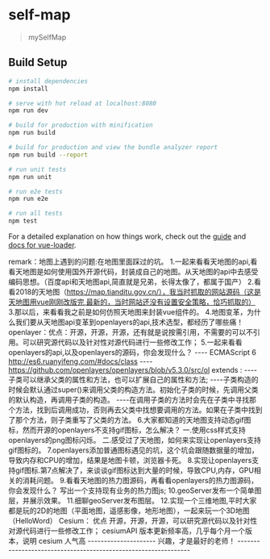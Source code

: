 # self-map

> mySelfMap

## Build Setup

``` bash
# install dependencies
npm install

# serve with hot reload at localhost:8080
npm run dev

# build for production with minification
npm run build

# build for production and view the bundle analyzer report
npm run build --report

# run unit tests
npm run unit

# run e2e tests
npm run e2e

# run all tests
npm test
```

For a detailed explanation on how things work, check out the [guide](http://vuejs-templates.github.io/webpack/) and [docs for vue-loader](http://vuejs.github.io/vue-loader).

remark：地图上遇到的问题:在地图里面踩过的坑。
        1.一起来看看天地图的api,看看天地图是如何使用国外开源代码，封装成自己的地图。从天地图的api中去感受编码思想。（百度api和天地图api,简直就是兄弟，长得太像了，都属于国产）
        2.看看2018的天地图（https://map.tianditu.gov.cn/），我当时抓取的网站源码（这是天地图用vue刚刚改版完,最新的，当时网站还没有设置安全策略，恰巧抓取的）
        3.那以后，来看看我之前是如何仿照天地图来封装vue组件的。
        4.地图变革，为什么我们要从天地图api变革到openlayers的api,技术选型，都经历了哪些痛！
          openlayer：优点：开源，开源，开源，还有就是说按需引用，不需要的可以不引用。可以研究源代码以及针对性对源代码进行一些修改工作；
        5.一起来看看openlayers的api,以及openlayers的源码，你会发现什么？
          ---- ECMAScript 6 http://es6.ruanyifeng.com/#docs/class
          ---- https://github.com/openlayers/openlayers/blob/v5.3.0/src/ol
          extends :
            ----子类可以继承父类的属性和方法，也可以扩展自己的属性和方法;
            ----子类构造的时候会默认通过super()来调用父类的构造方法。初始化子类的时候，先调用父类的默认构造，再调用子类的构造。
            ----在调用子类的方法时会先在子类中寻找那个方法，找到后调用成功，否则再去父类中找想要调用的方法。如果在子类中找到了那个方法，则子类重写了父类的方法。
        6.大家都知道的天地图支持动态gif图标，然而开源的openlayers不支持gif图标，怎么解决？
            一.使用css样式支持openlayers的png图标闪烁。
            二.感受过了天地图，如何来实现让openlayers支持gif图标的。
        7.openlayers添加普通图标遇见的坑，这个坑会跟随数据量的增加，导致内存和CPU的增加，结果是地图卡顿，浏览器卡死。
        8.实现让openlayers支持gif图标.第7点解决了，来谈谈gif图标达到大量的时候，导致CPU,内存，GPU相关的消耗问题。
        9.看看天地图的热力图源码，再看看openlayers的热力图源码，你会发现什么？ 写出一个支持现有业务的热力图js;
        10.geoServer发布一个简单图层，并展示效果。
        11.细聊geoServer发布图层。
        12.实现一个三维地图,平时大家都是玩的2D的地图（平面地图，遥感影像，地形地图），一起来玩一个3D地图（HelloWord）
        Cesium：
          优点
          开源，开源，开源，可以研究源代码以及针对性对源代码进行一些修改工作；
          cesiumAPI 版本更新频率高，几乎每个月一个版本，说明 cesium 人气高
        --------------------- 兴趣，才是最好的老师！ ---------------------------------------------------------------
